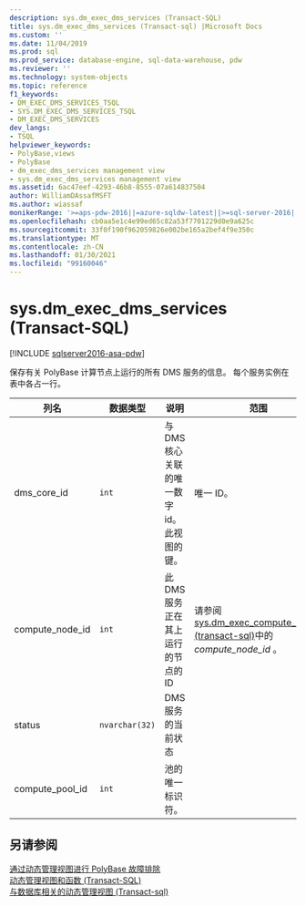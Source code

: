 ```yaml
---
description: sys.dm_exec_dms_services (Transact-SQL)
title: sys.dm_exec_dms_services (Transact-sql) |Microsoft Docs
ms.custom: ''
ms.date: 11/04/2019
ms.prod: sql
ms.prod_service: database-engine, sql-data-warehouse, pdw
ms.reviewer: ''
ms.technology: system-objects
ms.topic: reference
f1_keywords:
- DM_EXEC_DMS_SERVICES_TSQL
- SYS.DM_EXEC_DMS_SERVICES_TSQL
- DM_EXEC_DMS_SERVICES
dev_langs:
- TSQL
helpviewer_keywords:
- PolyBase,views
- PolyBase
- dm_exec_dms_services management view
- sys.dm_exec_dms_services management view
ms.assetid: 6ac47eef-4293-46b8-8555-07a614837504
author: WilliamDAssafMSFT
ms.author: wiassaf
monikerRange: '>=aps-pdw-2016||=azure-sqldw-latest||>=sql-server-2016||>=sql-server-linux-2017||=azuresqldb-mi-current'
ms.openlocfilehash: cb0aa5e1c4e99ed65c82a53f7701229d0e9a625c
ms.sourcegitcommit: 33f0f190f962059826e002be165a2bef4f9e350c
ms.translationtype: MT
ms.contentlocale: zh-CN
ms.lasthandoff: 01/30/2021
ms.locfileid: "99160046"
---
```

# <a name="sysdm_exec_dms_services-transact-sql"></a>sys.dm_exec_dms_services (Transact-SQL)
[!INCLUDE [sqlserver2016-asa-pdw](../../includes/applies-to-version/sqlserver2016-asa-pdw.md)]

  保存有关 PolyBase 计算节点上运行的所有 DMS 服务的信息。 每个服务实例在表中各占一行。  
  
|列名|数据类型|说明|范围|  
|-----------------|---------------|-----------------|-----------|  
|dms_core_id|`int`|与 DMS 核心关联的唯一数字 id。 此视图的键。|唯一 ID。|  
|compute_node_id|`int`|此 DMS 服务正在其上运行的节点的 ID|请参阅 [sys.dm_exec_compute_nodes &#40;transact-sql&#41;](../../relational-databases/system-dynamic-management-views/sys-dm-exec-compute-nodes-transact-sql.md)中的 *compute_node_id* 。|  
|status|`nvarchar(32)`|DMS 服务的当前状态||
|compute_pool_id|`int`|池的唯一标识符。|

## <a name="see-also"></a>另请参阅  
 [通过动态管理视图进行 PolyBase 故障排除](/previous-versions/sql/sql-server-2016/mt146389(v=sql.130))   
 [动态管理视图和函数 (Transact-SQL)](~/relational-databases/system-dynamic-management-views/system-dynamic-management-views.md)   
 [与数据库相关的动态管理视图 &#40;Transact-sql&#41;](../../relational-databases/system-dynamic-management-views/database-related-dynamic-management-views-transact-sql.md)  
  
